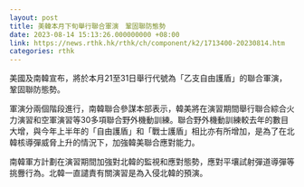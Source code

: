 ```yaml
---
layout: post
title: 美韓本月下旬舉行聯合軍演　鞏固聯防態勢
date: 2023-08-14 15:13:26.000000000 +08:00
link: https://news.rthk.hk/rthk/ch/component/k2/1713400-20230814.htm
categories: rthk
---
```


美國及南韓宣布，將於本月21至31日舉行代號為「乙支自由護盾」的聯合軍演，鞏固聯防態勢。

軍演分兩個階段進行，南韓聯合參謀本部表示，韓美將在演習期間舉行聯合綜合火力演習和空軍演習等30多項聯合野外機動訓練。聯合野外機動訓練較去年的數目大增，與今年上半年的「自由護盾」和「戰士護盾」相比亦有所增加，是為了在北韓核導彈威脅上升的情況下，加強韓美聯合應對能力。

南韓軍方計劃在演習期間加強對北韓的監視和應對態勢，應對平壤試射彈道導彈等挑釁行為。北韓一直譴責有關演習是為入侵北韓的預演。
